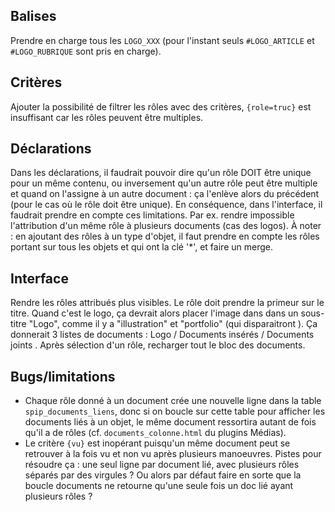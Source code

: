 ## Balises

Prendre en charge tous les `LOGO_XXX` (pour l'instant seuls `#LOGO_ARTICLE` et `#LOGO_RUBRIQUE` sont pris en charge).

## Critères

Ajouter la possibilité de filtrer les rôles avec des critères, `{role=truc}` est insuffisant car les rôles peuvent être multiples.

## Déclarations

Dans les déclarations, il faudrait pouvoir dire qu'un rôle DOIT être unique pour un même contenu, ou inversement qu'un autre rôle peut être multiple et quand on l'assigne à un autre document : ça l'enlève alors du précédent (pour le cas où le rôle doit être unique).
En conséquence, dans l'interface, il faudrait prendre en compte ces limitations. Par ex. rendre impossible l'attribution d'un même rôle à plusieurs documents (cas des logos).
À noter : en ajoutant des rôles à un type d'objet, il faut prendre en compte les rôles portant sur tous les objets et qui ont la clé '*', et faire un merge.

## Interface

Rendre les rôles attribués plus visibles. Le rôle doit prendre la primeur sur le titre. Quand c'est le logo, ça devrait alors placer l'image dans dans un sous-titre "Logo", comme il y a "illustration" et "portfolio" (qui disparaitront ). Ça donnerait 3 listes de documents : Logo / Documents insérés / Documents joints . Après sélection d'un rôle, recharger tout le bloc des documents.

## Bugs/limitations

- Chaque rôle donné à un document crée une nouvelle ligne dans la table `spip_documents_liens`, donc si on boucle sur cette table pour afficher les documents liés à un objet, le même document ressortira autant de fois qu'il a de rôles (cf. `documents_colonne.html` du plugins Médias).
- Le critère `{vu}` est inopérant puisqu'un même document peut se retrouver à la fois vu et non vu après plusieurs manoeuvres. Pistes pour résoudre ça : une seul ligne par document lié, avec plusieurs rôles séparés par des virgules ? Ou alors par défaut faire en sorte que la boucle documents ne retourne qu'une seule fois un doc lié ayant plusieurs rôles ?

